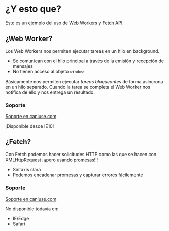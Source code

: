 # ¿Y esto que?

Este es un ejemplo del uso de [Web Workers](https://developer.mozilla.org/en-US/docs/Web/API/Web_Workers_API/Using_web_workers) y [Fetch API](https://developers.google.com/web/updates/2015/03/introduction-to-fetch?hl=es).

## ¿Web Worker?

Los Web Workers nos permiten ejecutar tareas en un hilo en background.

- Se comunican con el hilo principal a través de la emisión y recepción de mensajes
- No tienen acceso al objeto `window`

Básicamente nos permiten ejecutar _tareas bloqueantes_ de forma asíncrona en un hilo separado. Cuando la tarea se completa el Web Worker nos notifica de ello y nos entrega un resultado.

### Soporte

[Soporte en caniuse.com](http://caniuse.com/#search=web%20worker)

¡Disponible desde IE10!

## ¿Fetch?

Con Fetch podemos hacer solicitudes HTTP como las que se hacen con XMLHttpRequest ¡¡¡pero usando [promesas](http://www.html5rocks.com/en/tutorials/es6/promises/)!!!

- Sintaxis clara
- Podemos encadenar promesas y capturar errores fácilemente

### Soporte

[Soporte en caniuse.com](http://caniuse.com/#search=fetch)

No disponible todavía en:
    
- IE/Edge
- Safari